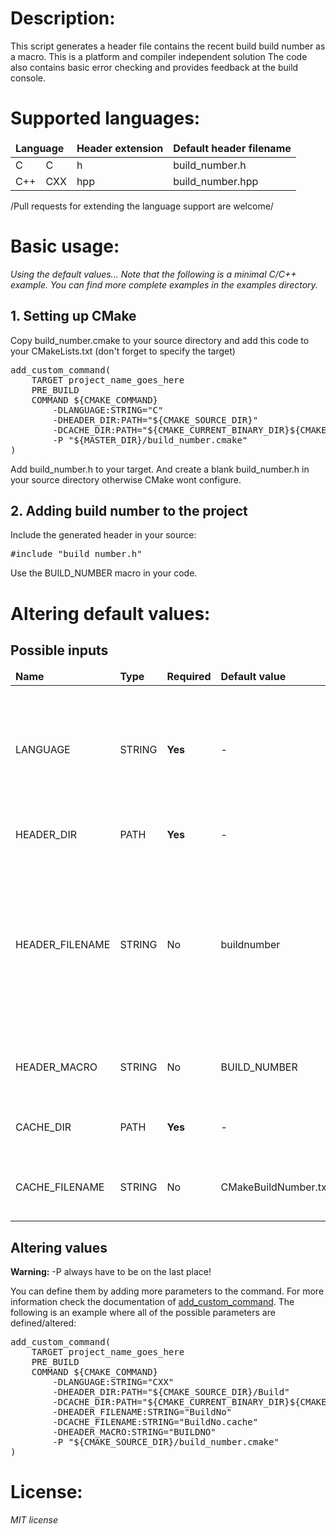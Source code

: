 <h1>Description:</h1>
This script generates a header file contains the recent build build number as a macro. This is a platform and compiler independent solution The code also contains basic error checking and provides feedback at the build console.

<h1>Supported languages:</h1>
<table>
	<thead>
		<tr>
			<td colspan=2><b>Language</b></td>
			<td><b>Header extension</b></td>
			<td><b>Default header filename</b></td>
		</tr>
	</thead>
	<tr><td>C</td><td>C</td><td>h</td><td>build_number.h</td></tr>
	<tr><td>C++</td><td>CXX</td><td>hpp</td><td>build_number.hpp</td></tr>
</table>
/Pull requests for extending the language support are welcome/

<h1>Basic usage:</h1>
<i>Using the default values...
Note that the following is a minimal C/C++ example. You can find more complete examples in the examples directory.</i>
<h2>1. Setting up CMake</h2>
Copy build_number.cmake to your source directory and add this code to your CMakeLists.txt
(don't forget to specify the target)
<pre>add_custom_command(
	TARGET project_name_goes_here
	PRE_BUILD
	COMMAND ${CMAKE_COMMAND}
		-DLANGUAGE:STRING="C"
		-DHEADER_DIR:PATH="${CMAKE_SOURCE_DIR}"
		-DCACHE_DIR:PATH="${CMAKE_CURRENT_BINARY_DIR}${CMAKE_FILES_DIRECTORY}"
		-P "${MASTER_DIR}/build_number.cmake"
)</pre>
Add build_number.h to your target. And create a blank build_number.h in your source directory otherwise CMake wont configure.
<h2>2. Adding build number to the project</h2>
Include the generated header in your source:
<pre>#include "build_number.h"</pre>
Use the BUILD_NUMBER macro in your code.
<h1>Altering default values:</h1>
<h2>Possible inputs</h2>
<table>
	<thead>
		<tr>
		<td><b>Name</b></td><td><b>Type</b></td><td><b>Required</b></td><td><b>Default value</b></td><td><b>Description</b></td>
		</tr>
	</thead>
	<tr><td>LANGUAGE</td><td>STRING</td><td><b>Yes</b></td><td>-</td><td>Defines the used language. (This information is used to determine the header's extension.)</td></tr>
	<tr><td>HEADER_DIR</td><td>PATH</td><td><b>Yes</b></td><td>-</td><td>Specifies a path for the header.</td></tr>
	<tr><td>HEADER_FILENAME</td><td>STRING</td><td>No</td><td>buildnumber</td><td>Alters the default filename for the header.<br>The extension depends on the detected language. No extension needed here.</td></tr>
	<tr><td>HEADER_MACRO</td><td>STRING</td><td>No</td><td>BUILD_NUMBER</td><td>Alters the default macro's name in the header.</td></tr>
	<tr><td>CACHE_DIR</td><td>PATH</td><td><b>Yes</b></td><td>-</td><td>Specifies the path for the cache file.</td></tr>
	<tr><td>CACHE_FILENAME</td><td>STRING</td><td>No</td><td>CMakeBuildNumber.txt</td><td>Alters the default filename for the cache file.</td></tr>
</table>

<h2>Altering values</h2>
<b>Warning:</b> -P always have to be on the last place!

You can define them by adding more parameters to the command. For more information check the documentation of <a href="https://cmake.org/cmake/help/v3.2/command/add_custom_command.html">add_custom_command</a>.
The following is an example where all of the possible parameters are defined/altered:
<pre>add_custom_command(
	TARGET project_name_goes_here
	PRE_BUILD
	COMMAND ${CMAKE_COMMAND}
		-DLANGUAGE:STRING="CXX"
		-DHEADER_DIR:PATH="${CMAKE_SOURCE_DIR}/Build"
		-DCACHE_DIR:PATH="${CMAKE_CURRENT_BINARY_DIR}${CMAKE_FILES_DIRECTORY}/Caches"
		-DHEADER_FILENAME:STRING="BuildNo"
		-DCACHE_FILENAME:STRING="BuildNo.cache"
		-DHEADER_MACRO:STRING="BUILDNO"
		-P "${CMAKE_SOURCE_DIR}/build_number.cmake"
)</pre>

<h1>License:</h1>
<i>MIT license</i>
